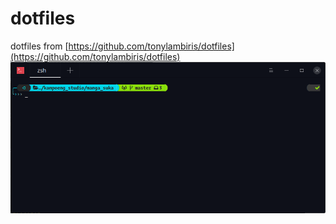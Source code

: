 # dotfiles
dotfiles from [https://github.com/tonylambiris/dotfiles](https://github.com/tonylambiris/dotfiles)
![](https://github.com/karnadii/dotfiles/raw/master/DeepinScreenshot_deepin-terminal_20190212204131.png)

